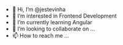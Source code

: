 - 👋 Hi, I’m @jestevinha
- 👀 I’m interested in Frontend Development
- 🌱 I’m currently learning Angular
- 💞️ I’m looking to collaborate on ...
- 📫 How to reach me ...

<!---
jestevinha/jestevinha is a ✨ special ✨ repository because its `README.md` (this file) appears on your GitHub profile.
You can click the Preview link to take a look at your changes.
--->
